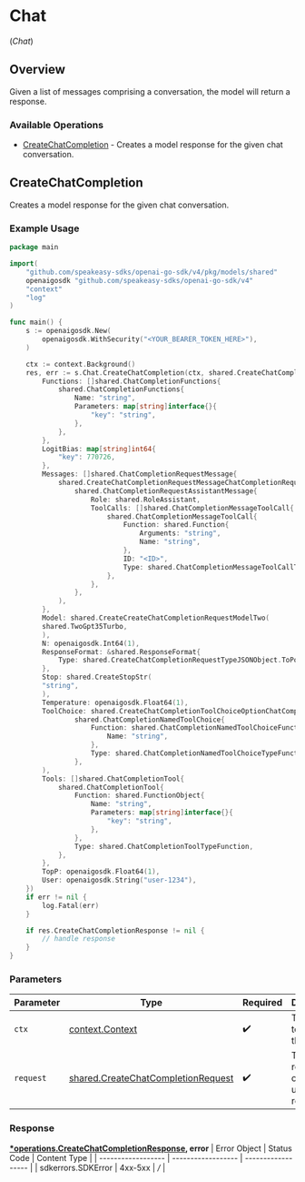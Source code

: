 # Chat
(*Chat*)

## Overview

Given a list of messages comprising a conversation, the model will return a response.

### Available Operations

* [CreateChatCompletion](#createchatcompletion) - Creates a model response for the given chat conversation.

## CreateChatCompletion

Creates a model response for the given chat conversation.

### Example Usage

```go
package main

import(
	"github.com/speakeasy-sdks/openai-go-sdk/v4/pkg/models/shared"
	openaigosdk "github.com/speakeasy-sdks/openai-go-sdk/v4"
	"context"
	"log"
)

func main() {
    s := openaigosdk.New(
        openaigosdk.WithSecurity("<YOUR_BEARER_TOKEN_HERE>"),
    )

    ctx := context.Background()
    res, err := s.Chat.CreateChatCompletion(ctx, shared.CreateChatCompletionRequest{
        Functions: []shared.ChatCompletionFunctions{
            shared.ChatCompletionFunctions{
                Name: "string",
                Parameters: map[string]interface{}{
                    "key": "string",
                },
            },
        },
        LogitBias: map[string]int64{
            "key": 770726,
        },
        Messages: []shared.ChatCompletionRequestMessage{
            shared.CreateChatCompletionRequestMessageChatCompletionRequestAssistantMessage(
                shared.ChatCompletionRequestAssistantMessage{
                    Role: shared.RoleAssistant,
                    ToolCalls: []shared.ChatCompletionMessageToolCall{
                        shared.ChatCompletionMessageToolCall{
                            Function: shared.Function{
                                Arguments: "string",
                                Name: "string",
                            },
                            ID: "<ID>",
                            Type: shared.ChatCompletionMessageToolCallTypeFunction,
                        },
                    },
                },
            ),
        },
        Model: shared.CreateCreateChatCompletionRequestModelTwo(
        shared.TwoGpt35Turbo,
        ),
        N: openaigosdk.Int64(1),
        ResponseFormat: &shared.ResponseFormat{
            Type: shared.CreateChatCompletionRequestTypeJSONObject.ToPointer(),
        },
        Stop: shared.CreateStopStr(
        "string",
        ),
        Temperature: openaigosdk.Float64(1),
        ToolChoice: shared.CreateChatCompletionToolChoiceOptionChatCompletionNamedToolChoice(
                shared.ChatCompletionNamedToolChoice{
                    Function: shared.ChatCompletionNamedToolChoiceFunction{
                        Name: "string",
                    },
                    Type: shared.ChatCompletionNamedToolChoiceTypeFunction,
                },
        ),
        Tools: []shared.ChatCompletionTool{
            shared.ChatCompletionTool{
                Function: shared.FunctionObject{
                    Name: "string",
                    Parameters: map[string]interface{}{
                        "key": "string",
                    },
                },
                Type: shared.ChatCompletionToolTypeFunction,
            },
        },
        TopP: openaigosdk.Float64(1),
        User: openaigosdk.String("user-1234"),
    })
    if err != nil {
        log.Fatal(err)
    }

    if res.CreateChatCompletionResponse != nil {
        // handle response
    }
}
```

### Parameters

| Parameter                                                                                    | Type                                                                                         | Required                                                                                     | Description                                                                                  |
| -------------------------------------------------------------------------------------------- | -------------------------------------------------------------------------------------------- | -------------------------------------------------------------------------------------------- | -------------------------------------------------------------------------------------------- |
| `ctx`                                                                                        | [context.Context](https://pkg.go.dev/context#Context)                                        | :heavy_check_mark:                                                                           | The context to use for the request.                                                          |
| `request`                                                                                    | [shared.CreateChatCompletionRequest](../../pkg/models/shared/createchatcompletionrequest.md) | :heavy_check_mark:                                                                           | The request object to use for the request.                                                   |


### Response

**[*operations.CreateChatCompletionResponse](../../pkg/models/operations/createchatcompletionresponse.md), error**
| Error Object       | Status Code        | Content Type       |
| ------------------ | ------------------ | ------------------ |
| sdkerrors.SDKError | 4xx-5xx            | */*                |
